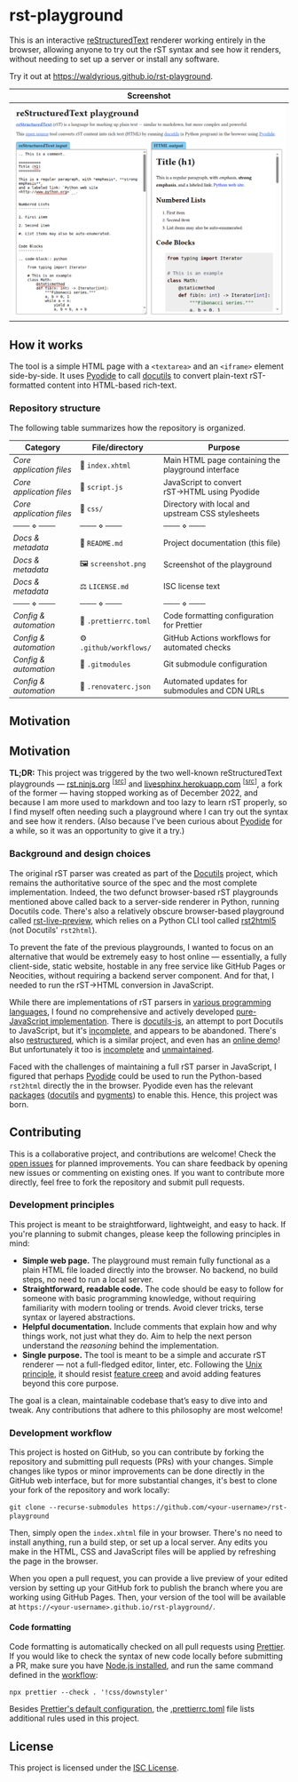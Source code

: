 # rst-playground

This is an interactive [reStructuredText](https://docutils.sourceforge.io/rst.html) renderer
working entirely in the browser, allowing anyone to try out the rST syntax and see how it renders,
without needing to set up a server or install any software.

Try it out at <https://waldyrious.github.io/rst-playground>.

| Screenshot |
| ---------- |
| ![Screenshot of rst-playground](screenshot.png) |

## How it works

The tool is a simple HTML page with a `<textarea>` and an `<iframe>` element side-by-side.
It uses [Pyodide](https://pyodide.org) to call [docutils](https://docutils.sourceforge.io)
to convert plain-text rST-formatted content into HTML-based rich-text.

### Repository structure

The following table summarizes how the repository is organized.

<!-- prettier-ignore -->
| Category                 | File/directory          | Purpose                                            |
| ------------------------ | ----------------------- | -------------------------------------------------- |
| _Core application files_ | 📄 `index.xhtml`        | Main HTML page containing the playground interface |
| _Core application files_ | 📜 `script.js`          | JavaScript to convert rST→HTML using Pyodide       |
| _Core application files_ | 🎨 `css/`               | Directory with local and upstream CSS stylesheets  |
| ─── ⋄ ───                | ─── ⋄ ───               | ─── ⋄ ───                                          |
| _Docs & metadata_        | 📖 `README.md`          | Project documentation (this file)                  |
| _Docs & metadata_        | 🖼️ `screenshot.png`     | Screenshot of the playground                       |
| _Docs & metadata_        | ⚖️ `LICENSE.md`         | ISC license text                                   |
| ─── ⋄ ───                | ─── ⋄ ───               | ─── ⋄ ───                                          |
| _Config & automation_    | 🧹 `.prettierrc.toml`   | Code formatting configuration for Prettier         |
| _Config & automation_    | ⚙️ `.github/workflows/` | GitHub Actions workflows for automated checks      |
| _Config & automation_    | 🔗 `.gitmodules`        | Git submodule configuration                        |
| _Config & automation_    | 🔄 `.renovaterc.json`   | Automated updates for submodules and CDN URLs      |

## Motivation

## Motivation

**TL;DR:** This project was triggered by the two well-known reStructuredText playgrounds
— [rst.ninjs.org](http://rst.ninjs.org)
<sup>[[src](https://github.com/anru/rsted)]</sup>
and [livesphinx.herokuapp.com](https://livesphinx.herokuapp.com/)
<sup>[[src](https://github.com/readthedocs/livesphinx)]</sup>,
a fork of the former —
having stopped working as of December 2022,
and because I am more used to markdown and too lazy to learn rST properly,
so I find myself often needing such a playground
where I can try out the syntax and see how it renders.
(Also because I've been curious about [Pyodide](https://pyodide.org) for a while,
so it was an opportunity to give it a try.)

### Background and design choices

The original rST parser was created as part of the
[Docutils](https://docutils.sourceforge.io) project,
which remains the authoritative source of the spec
and the most complete implementation.
Indeed, the two defunct browser-based rST playgrounds mentioned above
called back to a server-side renderer in Python, running Docutils code.
There's also a relatively obscure browser-based playground
called [rst-live-preview](https://github.com/frantic1048/rst-live-preview),
which relies on a Python CLI tool called
[rst2html5](https://github.com/marianoguerra/rst2html5/)
(not Docutils' `rst2html`).

To prevent the fate of the previous playgrounds,
I wanted to focus on an alternative that would be extremely easy to host online
— essentially, a fully client-side, static website,
hostable in any free service like GitHub Pages or Neocities,
without requiring a backend server component.
And for that, I needed to run the rST→HTML conversion in JavaScript.

While there are implementations of rST parsers in
[various programming languages](https://stackoverflow.com/q/2746692/266309),
I found no comprehensive and actively developed
[pure-JavaScript implementation](https://stackoverflow.com/q/16335197/266309).
There is [docutils-js](https://github.com/docutils-js/docutils-js),
an attempt to port Docutils to JavaScript,
but it's [incomplete](https://github.com/docutils-js/docutils-js#addendum),
and appears to be abandoned.
There's also [restructured](https://github.com/seikichi/restructured),
which is a similar project, and even has an
[online demo](https://seikichi.github.io/restructured/)!
But unfortunately it too is
[incomplete](https://github.com/seikichi/restructured/#progress)
and [unmaintained](https://github.com/seikichi/restructured/issues/15).

Faced with the challenges of maintaining a full rST parser in JavaScript,
I figured that perhaps [Pyodide](https://pyodide.org) could be used
to run the Python-based `rst2html` directly the in the browser.
Pyodide even has the relevant [packages](https://pyodide.org/en/0.19.1/usage/packages-in-pyodide.html)
([docutils](https://docutils.sourceforge.io) and [pygments](https://pygments.org))
to enable this. Hence, this project was born.

## Contributing

This is a collaborative project, and contributions are welcome!
Check the [open issues](https://github.com/waldyrious/rst-playground/issues) for planned improvements.
You can share feedback by opening new issues or commenting on existing ones.
If you want to contribute more directly, feel free to fork the repository and submit pull requests.

### Development principles

This project is meant to be straightforward, lightweight, and easy to hack.
If you're planning to submit changes, please keep the following principles in mind:

- **Simple web page.**
  The playground must remain fully functional as a plain HTML file loaded directly into the browser.
  No backend, no build steps, no need to run a local server.
- **Straightforward, readable code.**
  The code should be easy to follow for someone with basic programming knowledge,
  without requiring familiarity with modern tooling or trends.
  Avoid clever tricks, terse syntax or layered abstractions.
- **Helpful documentation.**
  Include comments that explain how and why things work, not just what they do.
  Aim to help the next person understand the _reasoning_ behind the implementation.
- **Single purpose.**
  The tool is meant to be a simple and accurate rST renderer — not a full-fledged editor, linter, etc.
  Following the [Unix principle](https://en.wikipedia.org/wiki/Unix_philosophy#Do_One_Thing_and_Do_It_Well),
  it should resist [feature creep](https://en.wikipedia.org/wiki/Feature_creep)
  and avoid adding features beyond this core purpose.

The goal is a clean, maintainable codebase that’s easy to dive into and tweak.
Any contributions that adhere to this philosophy are most welcome!

### Development workflow

This project is hosted on GitHub, so you can contribute by forking the repository
and submitting pull requests (PRs) with your changes.
Simple changes like typos or minor improvements can be done directly in the GitHub web interface,
but for more substantial changes, it's best to clone your fork of the repository and work locally:

```shell
git clone --recurse-submodules https://github.com/<your-username>/rst-playground
```

Then, simply open the `index.xhtml` file in your browser.
There's no need to install anything, run a build step, or set up a local server.
Any edits you make in the HTML, CSS and JavaScript files will be applied by refreshing the page in the browser.

When you open a pull request, you can provide a live preview of your edited version
by setting up your GitHub fork to publish the branch where you are working using GitHub Pages.
Then, your version of the tool will be available at `https://<your-username>.github.io/rst-playground/`.

#### Code formatting

Code formatting is automatically checked on all pull requests using [Prettier](https://prettier.io/).
If you would like to check the syntax of new code locally before submitting a PR,
make sure you have [Node.js installed](https://nodejs.org/en/download),
and run the same command defined in the [workflow](.github/workflows/format-check.yml):

```shell
npx prettier --check . '!css/downstyler'
```

Besides [Prettier's default configuration](https://prettier.io/docs/options),
the [.prettierrc.toml](.prettierrc.toml) file lists additional rules used in this project.

## License

This project is licensed under the [ISC License](LICENSE.md).
